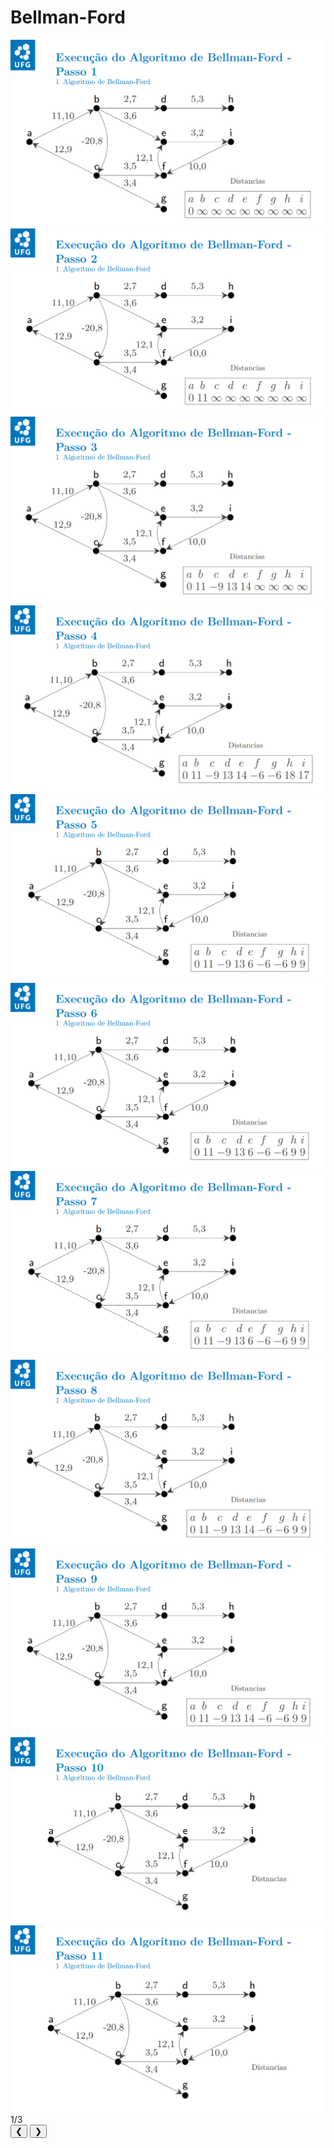 # Bellman-Ford

<div class="slider-wrapper">
  <!-- área de slides -->
  <div class="slides-container">
    <div class="image-sliderfade fade"> <img src="../../../../assets/graphs/algorithms/bellmanford/bellman1.png" /> </div>
    <div class="image-sliderfade fade"> <img src="../../../../assets/graphs/algorithms/bellmanford/bellman2.png" /> </div>
    <div class="image-sliderfade fade"> <img src="../../../../assets/graphs/algorithms/bellmanford/bellman3.png" /> </div>
    <div class="image-sliderfade fade"> <img src="../../../../assets/graphs/algorithms/bellmanford/bellman4.png" /> </div>
    <div class="image-sliderfade fade"> <img src="../../../../assets/graphs/algorithms/bellmanford/bellman5.png" /> </div>
    <div class="image-sliderfade fade"> <img src="../../../../assets/graphs/algorithms/bellmanford/bellman6.png" /> </div>
    <div class="image-sliderfade fade"> <img src="../../../../assets/graphs/algorithms/bellmanford/bellman7.png" /> </div>
    <div class="image-sliderfade fade"> <img src="../../../../assets/graphs/algorithms/bellmanford/bellman8.png" /> </div>
    <div class="image-sliderfade fade"> <img src="../../../../assets/graphs/algorithms/bellmanford/bellman9.png" /> </div>
    <div class="image-sliderfade fade"> <img src="../../../../assets/graphs/algorithms/bellmanford/bellman10.png" /> </div>
    <div class="image-sliderfade fade"> <img src="../../../../assets/graphs/algorithms/bellmanford/bellman11.png" /> </div>


  </div>

  <!-- índice no canto -->
  <div class="slide-index">1/3</div>

  <!-- barra de controles fixa embaixo -->
  <div class="controls-bar">
    <button class="ctrl prev" onclick="plusSlides(-1)">❮</button>
    <button class="ctrl next" onclick="plusSlides(1)">❯</button>
  </div>
</div>
<br>